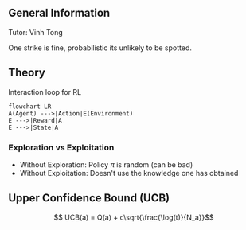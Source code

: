 ## General Information

Tutor: Vinh Tong

One strike is fine, probabilistic its unlikely to be spotted.

## Theory

Interaction loop for RL

```mermaid
flowchart LR
A(Agent) --->|Action|E(Environment)
E --->|Reward|A
E --->|State|A
```


### Exploration vs Exploitation

* Without Exploration: Policy $\pi$ is random (can be bad)
* Without Exploitation: Doesn't use the knowledge one has obtained


## Upper Confidence Bound (UCB)

$$ UCB(a) = Q(a) + c\sqrt{\frac{\log(t)}{N_a}}$$
